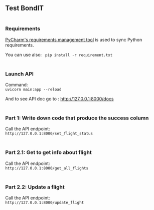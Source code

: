 
## Test BondIT

### <br/>Requirements 

[PyCharm's requirements management tool](https://www.jetbrains.com/help/pycharm/managing-dependencies.html#create-requirements)
is used to sync Python requirements.

You can use also:
` pip install -r requirement.txt`



### <br/>Launch API

Command: <br/>
`uvicorn main:app --reload`

And to see API doc go to : http://127.0.0.1:8000/docs

### <br/>Part 1: Write down code that produce the success column
Call the API endpoint: <br/>
`http://127.0.0.1:8000/set_flight_status`

### <br/>Part 2.1: Get to get info about flight
Call the API endpoint: <br/>
`http://127.0.0.1:8000/get_all_flights`

### <br/>Part 2.2: Update a flight
Call the API endpoint: <br/>
`http://127.0.0.1:8000/update_flight`
